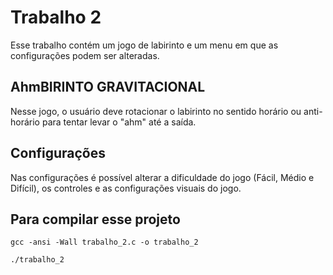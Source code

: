 # Trabalho 2

Esse trabalho contém um jogo de labirinto e um menu em que as configurações podem ser alteradas.

## AhmBIRINTO GRAVITACIONAL

Nesse jogo, o usuário deve rotacionar o labirinto no sentido horário ou anti-horário para tentar levar o "ahm" até a saída.

## Configurações

Nas configurações é possível alterar a dificuldade do jogo (Fácil, Médio e Difícil), os controles e as configurações visuais do jogo.


## Para compilar esse projeto

```
gcc -ansi -Wall trabalho_2.c -o trabalho_2
```

```
./trabalho_2
```